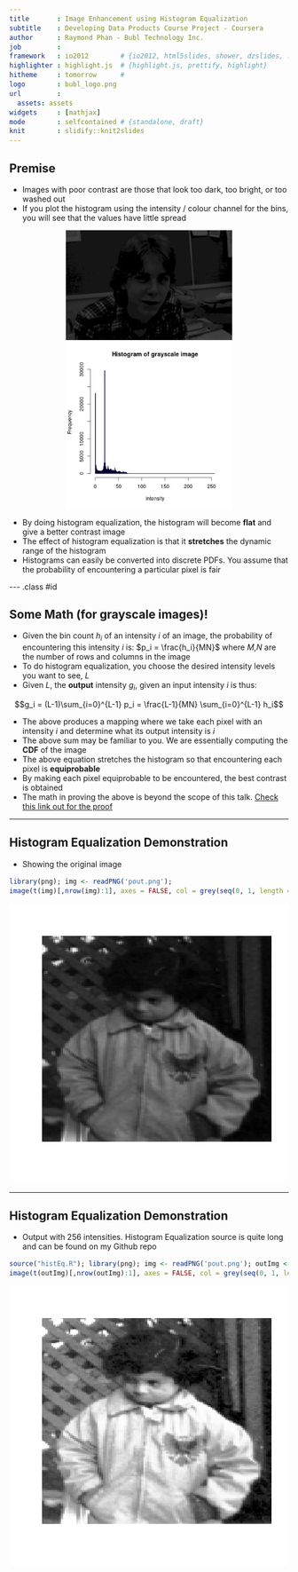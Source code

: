 ```yaml
---
title       : Image Enhancement using Histogram Equalization
subtitle    : Developing Data Products Course Project - Coursera
author      : Raymond Phan - Bubl Technology Inc.
job         : 
framework   : io2012        # {io2012, html5slides, shower, dzslides, ...}
highlighter : highlight.js  # {highlight.js, prettify, highlight}
hitheme     : tomorrow      # 
logo        : bubl_logo.png
url         :
  assets: assets
widgets     : [mathjax]
mode        : selfcontained # {standalone, draft}
knit        : slidify::knit2slides
---
```


## Premise

* Images with poor contrast are those that look too dark, too bright, or too washed out
* If you plot the histogram using the intensity / colour channel for the bins, you will see that the values have little spread

<div style = 'text-align: center;'>
<img src = "assets/img/friend.jpg" width=300>
<img src = "assets/img/friend_histogram.png" width=300>
</div>

* By doing histogram equalization, the histogram will become **flat** and give a better contrast image
* The effect of histogram equalization is that it **stretches** the dynamic range of the histogram
* Histograms can easily be converted into discrete PDFs.  You assume that the probability of encountering a particular pixel is fair

--- .class #id 

## Some Math (for grayscale images)!

* Given the bin count $h_i$ of an intensity $i$ of an image, the probability of encountering this intensity $i$ is: $p_i = \frac{h_i}{MN}$ where $M$,$N$ are the number of rows and columns in the image
* To do histogram equalization, you choose the desired intensity levels you want to see, $L$
* Given $L$, the **output** intensity $g_i$, given an input intensity $i$ is thus:

$$g_i = (L-1)\sum_{i=0}^{L-1} p_i = \frac{L-1}{MN} \sum_{i=0}^{L-1} h_i$$

* The above produces a mapping where we take each pixel with an intensity $i$ and determine what its output intensity is $i$
* The above sum may be familiar to you.  We are essentially computing the **CDF** of the image
* The above equation stretches the histogram so that encountering each pixel is **equiprobable**
* By making each pixel equiprobable to be encountered, the best contrast is obtained
* The math in proving the above is beyond the scope of this talk.  [Check this link out for the proof](http://www.math.uci.edu/icamp/courses/math77c/demos/hist_eq.pdf)

---

## Histogram Equalization Demonstration

* Showing the original image


```r
library(png); img <- readPNG('pout.png');
image(t(img)[,nrow(img):1], axes = FALSE, col = grey(seq(0, 1, length = 256)))
```

![plot of chunk unnamed-chunk-1](assets/fig/unnamed-chunk-1.png) 

---

## Histogram Equalization Demonstration

* Output  with 256 intensities.  Histogram Equalization source is quite long and can be found on my Github repo


```r
source("histEq.R"); library(png); img <- readPNG('pout.png'); outImg <- histEq(img, 256)
image(t(outImg)[,nrow(outImg):1], axes = FALSE, col = grey(seq(0, 1, length = 256)))
```

![plot of chunk unnamed-chunk-2](assets/fig/unnamed-chunk-2.png) 

